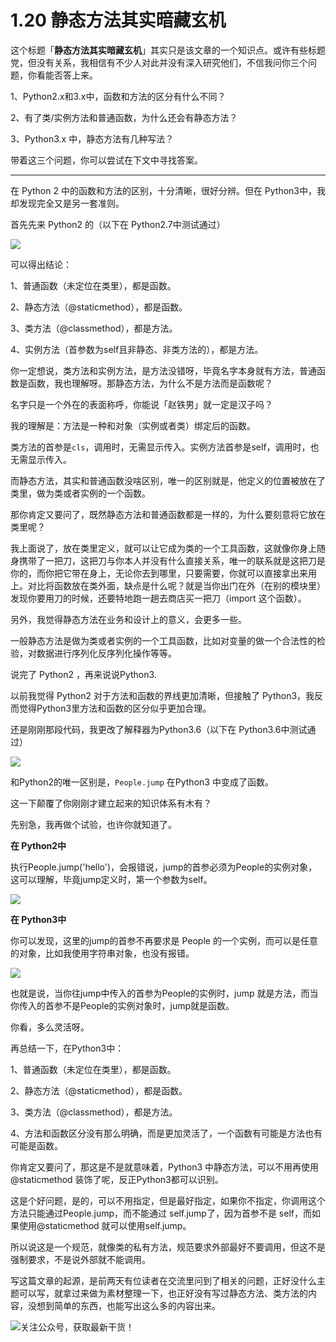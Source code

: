# 1.20 静态方法其实暗藏玄机

这个标题「**静态方法其实暗藏玄机**」其实只是该文章的一个知识点。或许有些标题党，但没有关系，我相信有不少人对此并没有深入研究他们，不信我问你三个问题，你看能否答上来。

1、Python2.x和3.x中，函数和方法的区分有什么不同？

2、有了类/实例方法和普通函数，为什么还会有静态方法？

3、Python3.x 中，静态方法有几种写法？

带着这三个问题，你可以尝试在下文中寻找答案。

---

在 Python 2 中的函数和方法的区别，十分清晰，很好分辨。但在 Python3中，我却发现完全又是另一套准则。

首先先来 Python2 的（以下在 Python2.7中测试通过）

![](http://image.python-online.cn/20190630111243.png)

可以得出结论：

1、普通函数（未定位在类里），都是函数。

2、静态方法（@staticmethod），都是函数。

3、类方法（@classmethod），都是方法。

4、实例方法（首参数为self且非静态、非类方法的），都是方法。

你一定想说，类方法和实例方法，是方法没错呀，毕竟名字本身就有方法，普通函数是函数，我也理解呀。那静态方法，为什么不是方法而是函数呢？

名字只是一个外在的表面称呼，你能说「赵铁男」就一定是汉子吗？

我的理解是：方法是一种和对象（实例或者类）绑定后的函数。

类方法的首参是`cls`，调用时，无需显示传入。实例方法首参是self，调用时，也无需显示传入。

而静态方法，其实和普通函数没啥区别，唯一的区别就是，他定义的位置被放在了类里，做为类或者实例的一个函数。

那你肯定又要问了，既然静态方法和普通函数都是一样的，为什么要刻意将它放在类里呢？

我上面说了，放在类里定义，就可以让它成为类的一个工具函数，这就像你身上随身携带了一把刀，这把刀与你本人并没有什么直接关系，唯一的联系就是这把刀是你的，而你把它带在身上，无论你去到哪里，只要需要，你就可以直接拿出来用上。对比将函数放在类外面，缺点是什么呢？就是当你出门在外（在别的模块里）发现你要用刀的时候，还要特地跑一趟去商店买一把刀（import 这个函数）。

另外，我觉得静态方法在业务和设计上的意义，会更多一些。

一般静态方法是做为类或者实例的一个工具函数，比如对变量的做一个合法性的检验，对数据进行序列化反序列化操作等等。

说完了 Python2 ，再来说说Python3.

以前我觉得 Python2 对于方法和函数的界线更加清晰，但接触了 Python3，我反而觉得Python3里方法和函数的区分似乎更加合理。

还是刚刚那段代码，我更改了解释器为Python3.6（以下在 Python3.6中测试通过）

![](http://image.python-online.cn/20190630104956.png)

和Python2的唯一区别是，`People.jump` 在Python3 中变成了函数。

这一下颠覆了你刚刚才建立起来的知识体系有木有？

先别急，我再做个试验，也许你就知道了。

**在 Python2中**

执行People.jump('hello')，会报错说，jump的首参必须为People的实例对象，这可以理解，毕竟jump定义时，第一个参数为self。

![](http://image.python-online.cn/20190630105735.png)

**在 Python3中**

你可以发现，这里的jump的首参不再要求是 People 的一个实例，而可以是任意的对象，比如我使用字符串对象，也没有报错。

![](http://image.python-online.cn/20190630105600.png)

也就是说，当你往jump中传入的首参为People的实例时，jump 就是方法，而当你传入的首参不是People的实例对象时，jump就是函数。

你看，多么灵活呀。

再总结一下，在Python3中：

1、普通函数（未定位在类里），都是函数。

2、静态方法（@staticmethod），都是函数。

3、类方法（@classmethod），都是方法。

4、方法和函数区分没有那么明确，而是更加灵活了，一个函数有可能是方法也有可能是函数。

你肯定又要问了，那这是不是就意味着，Python3 中静态方法，可以不用再使用@staticmethod 装饰了呢，反正Python3都可以识别。

这是个好问题，是的，可以不用指定，但是最好指定，如果你不指定，你调用这个方法只能通过People.jump，而不能通过 self.jump了，因为首参不是 self，而如果使用@staticmethod 就可以使用self.jump。

所以说这是一个规范，就像类的私有方法，规范要求外部最好不要调用，但这不是强制要求，不是说外部就不能调用。

写这篇文章的起源，是前两天有位读者在交流里问到了相关的问题，正好没什么主题可以写，就拿过来做为素材整理一下，也正好没有写过静态方法、类方法的内容，没想到简单的东西，也能写出这么多的内容出来。



![关注公众号，获取最新干货！](http://image.python-online.cn/image-20200320125724880.png)

